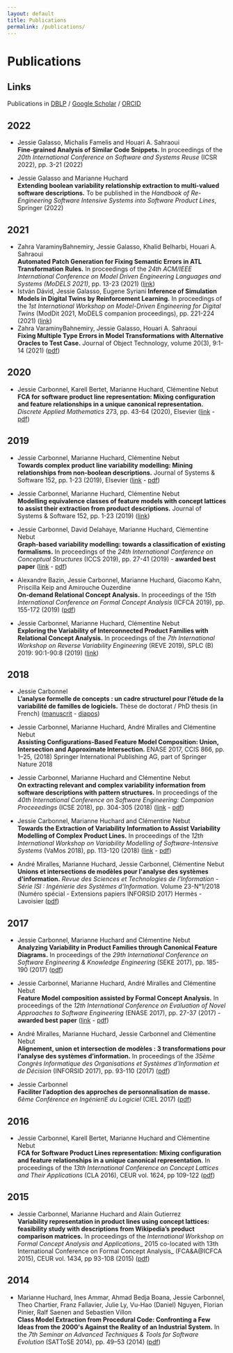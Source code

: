 ```yaml
---
layout: default
title: Publications
permalink: /publications/
---
```


# Publications

## Links
Publications in [DBLP](https://dblp.uni-trier.de/pid/167/4978.html) / [Google Scholar](https://scholar.google.fr/citations?user=uZj-UtsAAAAJ&hl=fr&oi=sra) / [ORCID](https://orcid.org/0000-0002-9868-1814)

## 2022

- Jessie Galasso, Michalis Famelis and Houari A. Sahraoui   
__Fine-grained Analysis of Similar Code Snippets.__ In proceedings of the _20th International Conference on Software and Systems Reuse_ (ICSR 2022), pp. 3-21 (2022)

 - Jessie Galasso and Marianne Huchard   
__Extending boolean variability relationship extraction to multi-valued software descriptions.__ To be published in the _Handbook of Re-Engineering Software Intensive Systems into Software Product Lines_, Springer (2022)

## 2021

- Zahra VaraminyBahnemiry, Jessie Galasso, Khalid Belharbi, Houari A. Sahraoui   
__Automated Patch Generation for Fixing Semantic Errors in ATL Transformation Rules.__ In proceedings of the _24th ACM/IEEE International Conference on Model Driven Engineering Languages and Systems (MoDELS 2021)_, pp. 13-23 (2021) ([link](https://ieeexplore.ieee.org/document/9592500))
- István Dávid, Jessie Galasso, Eugene Syriani
__Inference of Simulation Models in Digital Twins by Reinforcement Learning.__  In proceedings of the _1st International Workshop on Model-Driven Engineering for Digital Twins_ (ModDit 2021, MoDELS companion proceedings), pp. 221-224 (2021) ([link](https://ieeexplore.ieee.org/document/9643719))
- Zahra VaraminyBahnemiry, Jessie Galasso, Houari A. Sahraoui   
__Fixing Multiple Type Errors in Model Transformations with Alternative Oracles to Test Case.__ Journal of Object Technology, volume 20(3), 9:1-14 (2021) ([pdf](https://arxiv.org/abs/2012.07953))

## 2020

- Jessie Carbonnel, Karell Bertet, Marianne Huchard, Clémentine Nebut   
__FCA for software product line representation: Mixing configuration and feature relationships in a unique canonical representation.__
_Discrete Applied Mathematics_ 273, pp. 43-64 (2020), Elsevier ([link](https://www.sciencedirect.com/science/article/abs/pii/S0166218X19302896?via%3Dihub) - [pdf](https://hal-lirmm.ccsd.cnrs.fr/lirmm-02157786/document))

## 2019

- Jessie Carbonnel, Marianne Huchard, Clémentine Nebut  
__Towards complex product line variability modelling: Mining relationships from non-boolean descriptions.__
Journal of Systems & Software 152, pp. 1-23 (2019), Elsevier ([link](https://www.sciencedirect.com/science/article/abs/pii/S0164121219301311?via%3Dihub) - [pdf](https://hal.archives-ouvertes.fr/hal-02146375/document))


- Jessie Carbonnel, Marianne Huchard, Clémentine Nebut  
__Modelling equivalence classes of feature models with concept lattices to assist their extraction from product descriptions.__  Journal of Systems & Software 152, pp. 1-23 (2019) ([link](https://www.sciencedirect.com/science/article/abs/pii/S0164121219301311?via%3Dihub))


- Jessie Carbonnel, David Delahaye, Marianne Huchard, Clémentine Nebut  
__Graph-based variability modelling: towards a classification of existing formalisms.__
In proceedings of the _24th International Conference on Conceptual Structures_ (ICCS 2019), pp. 27-41 (2019) -  __awarded best paper__  ([link](https://link.springer.com/chapter/10.1007%2F978-3-030-23182-8_3) - [pdf](https://hal-lirmm.ccsd.cnrs.fr/lirmm-02092134/document))

- Alexandre Bazin, Jessie Carbonnel, Marianne Huchard, Giacomo Kahn, Priscilla Keip and Amirouche Ouzerdine  
__On-demand Relational Concept Analysis.__ In proceedings of the _15th International Conference on Formal Concept Analysis_ (ICFCA 2019), pp. 155-172 (2019) ([pdf](http://ceur-ws.org/Vol-2378/shortAT3.pdf))


- Jessie Carbonnel, Marianne Huchard, Clémentine Nebut   
__Exploring the Variability of Interconnected Product Families with Relational Concept Analysis.__ In proceedings of the _7th International Workshop on Reverse Variability Engineering_ (REVE 2019), SPLC (B) 2019: 90:1-90:8 (2019) ([link](https://dl.acm.org/doi/10.1145/3307630.3342407))



## 2018

- Jessie Carbonnel   
__L’analyse formelle de concepts : un cadre structurel pour l’étude de la variabilité de familles de logiciels.__
Thèse de doctorat / PhD thesis (in French) ([manuscrit](https://gite.lirmm.fr/jcarbonnel/these/blob/master/manuscrit.pdf) - [diapos](https://gite.lirmm.fr/jcarbonnel/these/-/blob/master/soutenance.pdf))

- Jessie Carbonnel, Marianne Huchard, André Miralles and Clémentine Nebut  
__Assisting Configurations-Based Feature Model Composition: Union, Intersection and Approximate Intersection.__ ENASE 2017, CCIS 866, pp. 1–25, (2018) Springer International Publishing AG, part of Springer Nature 2018

- Jessie Carbonnel, Marianne Huchard and Clémentine Nebut  
__On extracting relevant and complex variability information from software descriptions with pattern structures.__ In proceedings of the _40th International Conference on Software Engineering: Companion Proceeedings_ (ICSE 2018), pp. 304-305 (2018) ([link](https://dl.acm.org/doi/10.1145/3183440.3194982) - [pdf](https://hal-lirmm.ccsd.cnrs.fr/lirmm-01872807/document))

- Jessie Carbonnel, Marianne Huchard and Clémentine Nebut  
__Towards the Extraction of Variability Information to Assist Variability Modelling of Complex Product Lines.__
In proceedings of the _12th International Workshop on Variability Modelling of Software-Intensive Systems_ (VaMos 2018), pp. 113-120 (2018) ([link](https://dl.acm.org/doi/10.1145/3168365.3168378) - [pdf](https://hal-lirmm.ccsd.cnrs.fr/lirmm-01872793/document))

- André Miralles, Marianne Huchard, Jessie Carbonnel, Clémentine Nebut   
__Unions et intersections de modèles pour l'analyse des systèmes d'information.__ _Revue des Sciences et Technologies de l'Information - Série ISI : Ingénierie des Systèmes d'Information._
Volume 23-N°1/2018 (Numéro spécial - Extensions papiers INFORSID 2017)
Hermès - Lavoisier ([pdf](https://hal-lirmm.ccsd.cnrs.fr/lirmm-01580833/document))

## 2017
- Jessie Carbonnel, Marianne Huchard and Clémentine Nebut  
__Analyzing Variability in Product Families through Canonical Feature Diagrams.__ In proceedings of the _29th International Conference on Software Engineering & Knowledge Engineering_ (SEKE 2017), pp. 185-190 (2017) ([pdf](http://ksiresearchorg.ipage.com/seke/seke17paper/seke17paper_87.pdf))


- Jessie Carbonnel, Marianne Huchard, André Miralles and Clémentine Nebut   
__Feature Model composition assisted by Formal Concept Analysis.__ In proceedings of the _12th International Conference on Evaluation of Novel Approaches to Software Engineering_ (ENASE 2017), pp. 27-37 (2017) -  __awarded best paper__ ([link](https://www.scitepress.org/Link.aspx?doi=10.5220/0006276600270037) - [pdf](https://hal-lirmm.ccsd.cnrs.fr/lirmm-01579476/document))


- André Miralles, Marianne Huchard, Jessie Carbonnel and Clémentine Nebut  
__Alignement, union et intersection de modèles : 3 transformations pour l’analyse des systèmes d’information.__ In proceedings of the _35ème Congrès Informatique des Organisations et Systèmes d’Information et de Décision_ (INFORSID 2017), pp. 93-110 (2017) ([pdf](http://inforsid.fr/actes/2017/INFORSID_2017_paper_30.pdf))

- Jessie Carbonnel  
__Faciliter l’adoption des approches de personnalisation de masse.__
_6ème Conférence en IngénieriE du Logiciel_ (CIEL 2017) ([pdf](https://hal-lirmm.ccsd.cnrs.fr/lirmm-01621032/document))

## 2016
- Jessie Carbonnel, Karell Bertet, Marianne Huchard and Clémentine Nebut   
__FCA for Software Product Lines representation: Mixing configuration and feature relationships in a unique canonical representation.__ In proceedings of the _13th International Conference on Concept Lattices and Their Applications_ (CLA 2016), CEUR vol. 1624, pp 109-122 ([pdf](http://ceur-ws.org/Vol-1624/paper9.pdf))

## 2015
- Jessie Carbonnel, Marianne Huchard and Alain Gutierrez   
__Variability representation in product lines using concept lattices: feasibility study with descriptions from Wikipedia’s product comparison matrices.__ In proceedings of the _International Workshop on Formal Concept Analysis and Applications__ 2015 co-located with 13th International Conference on Formal Concept Analysis_ (FCA&A@ICFCA 2015), CEUR vol. 1434, pp 93-108 (2015) ([pdf](https://hal-lirmm.ccsd.cnrs.fr/lirmm-01183447/document))

## 2014
- Marianne Huchard, Ines Ammar, Ahmad Bedja Boana, Jessie Carbonnel, Theo Chartier, Franz Fallavier, Julie Ly, Vu-Hao (Daniel) Nguyen, Florian Pinier, Ralf Saenen and Sebastien Villon  
__Class Model Extraction from Procedural Code: Confronting a Few Ideas from the 2000's Against the Reality of an Industrial System.__ In the _7th Seminar on Advanced Techniques & Tools for Software Evolution_ (SATToSE 2014), pp. 49–53 (2014) ([pdf](https://hal-lirmm.ccsd.cnrs.fr/lirmm-01154428/document))
